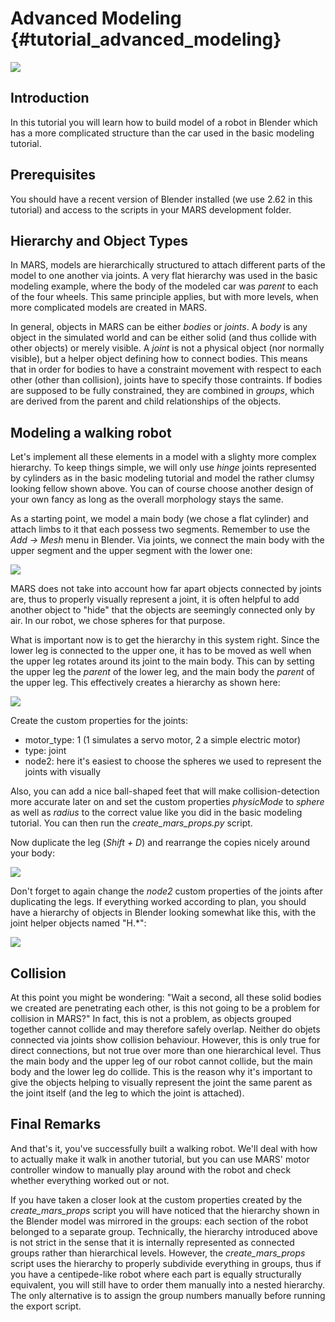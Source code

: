 Advanced Modeling {#tutorial_advanced_modeling}
=================

![](tutorials/advanced_modeling/robot.png)


## Introduction

In this tutorial you will learn how to build model of a robot in Blender which has a more complicated structure than the car used in the basic modeling tutorial.


## Prerequisites

You should have a recent version of Blender installed (we use 2.62 in this tutorial) and access to the scripts in your MARS development folder. 


## Hierarchy and Object Types

In MARS, models are hierarchically structured to attach different parts of the model to one another via joints. A very flat hierarchy was used in the basic modeling example, where the body of the modeled car was *parent* to each of the four wheels. This same principle applies, but with more levels, when more complicated models are created in MARS.

In general, objects in MARS can be either *bodies* or *joints*. A *body* is any object in the simulated world and can be either solid (and thus collide with other objects) or merely visible. A *joint* is not a physical object (nor normally visible), but a helper object defining how to connect bodies. This means that in order for bodies to have a constraint movement with respect to each other (other than collision), joints have to specify those contraints. If bodies are supposed to be fully constrained, they are combined in *groups*, which are derived from the parent and child relationships of the objects.


## Modeling a walking robot

Let's implement all these elements in a model with a slighty more complex hierarchy. To keep things simple, we will only use *hinge* joints represented by cylinders as in the basic modeling tutorial and model the rather clumsy looking fellow shown above. You can of course choose another design of your own fancy as long as the overall morphology stays the same.

As a starting point, we model a main body (we chose a flat cylinder) and attach limbs to it that each possess two segments. Remember to use the *Add -> Mesh* menu in Blender. Via joints, we connect the main body with the upper segment and the upper segment with the lower one:

![](tutorials/advanced_modeling/building_arm.png)

MARS does not take into account how far apart objects connected by joints are, thus to properly visually represent a joint, it is often helpful to add another object to "hide" that the objects are seemingly connected only by air. In our robot, we chose spheres for that purpose.

What is important now is to get the hierarchy in this system right. Since the lower leg is connected to the upper one, it has to be moved as well when the upper leg rotates around its joint to the main body. This can by setting the upper leg the *parent* of the lower leg, and the main body the *parent* of the upper leg. This effectively creates a hierarchy as shown here:

![](tutorials/advanced_modeling/hierarchy.png)

Create the custom properties for the joints:

- motor_type: 1 (1 simulates a servo motor, 2 a simple electric motor)
- type: joint
- node2: here it's easiest to choose the spheres we used to represent the joints with visually
    
Also, you can add a nice ball-shaped feet that will make collision-detection more accurate later on and set the custom properties *physicMode* to *sphere* as well as *radius* to the correct value like you did in the basic modeling tutorial. You can then run the *create_mars_props.py* script.

Now duplicate the leg (*Shift + D*) and rearrange the copies nicely around your body:

![](tutorials/advanced_modeling/overview.png)

Don't forget to again change the *node2* custom properties of the joints after duplicating the legs. If everything worked according to plan, you should have a hierarchy of objects in Blender looking somewhat like this, with the joint helper objects named "H.*":

![](tutorials/advanced_modeling/blender_model_structure.png)


## Collision

At this point you might be wondering: "Wait a second, all these solid bodies we created are penetrating each other, is this not going to be a problem for collision in MARS?" In fact, this is not a problem, as objects grouped together cannot collide and may therefore safely overlap. Neither do objets connected via joints show collision behaviour. However, this is only true for direct connections, but not true over more than one hierarchical level. Thus the main body and the upper leg of our robot cannot collide, but the main body and the lower leg do collide. This is the reason why it's important to give the objects helping to visually represent the joint the same parent as the joint itself (and the leg to which the joint is attached).

## Final Remarks

And that's it, you've successfully built a walking robot. We'll deal with how to actually make it walk in another tutorial, but you can use MARS' motor controller window to manually play around with the robot and check whether everything worked out or not.

If you have taken a closer look at the custom properties created by the *create_mars_props* script you will have noticed that the hierarchy shown in the Blender model was mirrored in the groups: each section of the robot belonged to a separate group. Technically, the hierarchy introduced above is not strict in the sense that it is internally represented as connected groups rather than hierarchical levels. However, the *create_mars_props* script uses the hierarchy to properly subdivide everything in groups, thus if you have a centipede-like robot where each part is equally structurally equivalent, you will still have to order them manually into a nested hierarchy. The only alternative is to assign the group numbers manually before running the export script.

